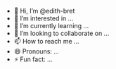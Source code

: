 - 👋 Hi, I’m @edith-bret
- 👀 I’m interested in ...
- 🌱 I’m currently learning ...
- 💞️ I’m looking to collaborate on ...
- 📫 How to reach me ...
- 😄 Pronouns: ...
- ⚡ Fun fact: ...

<!---
edith-bret/edith-bret is a ✨ special ✨ repository because its `README.md` (this file) appears on your GitHub profile.
You can click the Preview link to take a look at your changes.
--->
